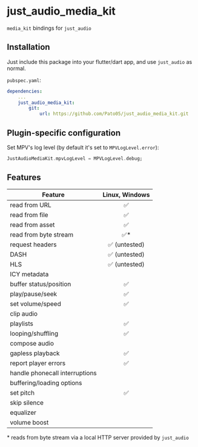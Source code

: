 # just_audio_media_kit

`media_kit` bindings for `just_audio`

## Installation

Just include this package into your flutter/dart app, and use `just_audio` as normal.

`pubspec.yaml`:
```yaml
dependencies:
    ...
    just_audio_media_kit:
        git:
            url: https://github.com/Pato05/just_audio_media_kit.git
```

## Plugin-specific configuration

Set MPV's log level (by default it's set to `MPVLogLevel.error`):

```dart
JustAudioMediaKit.mpvLogLevel = MPVLogLevel.debug;
```

## Features

| Feature                        |  Linux, Windows |
| ------------------------------ |  :--: |
| read from URL                  |   ✅   |
| read from file                 |   ✅   |
| read from asset                |   ✅   |
| read from byte stream          |   ✅*  |
| request headers                |   ✅ (untested)   |
| DASH                           |   ✅ (untested)  |
| HLS                            |   ✅ (untested)  |
| ICY metadata                   |        |
| buffer status/position         |   ✅   |
| play/pause/seek                |   ✅   |
| set volume/speed               |   ✅   |
| clip audio                     |      |
| playlists                      |   ✅   |
| looping/shuffling              |   ✅   |
| compose audio                  |        |
| gapless playback               |   ✅   |
| report player errors           |   ✅   |
| handle phonecall interruptions |        |
| buffering/loading options      |        |
| set pitch                      |   ✅   |
| skip silence                   |        |
| equalizer                      |        |
| volume boost                   |        |

\* reads from byte stream via a local HTTP server provided by `just_audio`